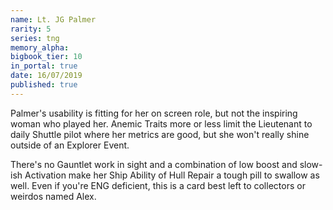 ```yaml
---
name: Lt. JG Palmer
rarity: 5
series: tng
memory_alpha:
bigbook_tier: 10
in_portal: true
date: 16/07/2019
published: true
---
```


Palmer's usability is fitting for her on screen role, but not the inspiring woman who played her. Anemic Traits more or less limit the Lieutenant to daily Shuttle pilot where her metrics are good, but she won't really shine outside of an Explorer Event.

There's no Gauntlet work in sight and a combination of low boost and slow-ish Activation make her Ship Ability of Hull Repair a tough pill to swallow as well. Even if you're ENG deficient, this is a card best left to collectors or weirdos named Alex.
